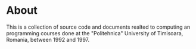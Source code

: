 # About

This is a collection of source code and documents realted to computing an programming courses done at the "Politehnica" University of Timisoara, Romania,  between 1992 and 1997.
